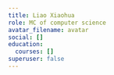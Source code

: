 ```yaml
---
title: Liao Xiaohua
role: MC of computer science
avatar_filename: avatar
social: []
education:
  courses: []
superuser: false
---
```

